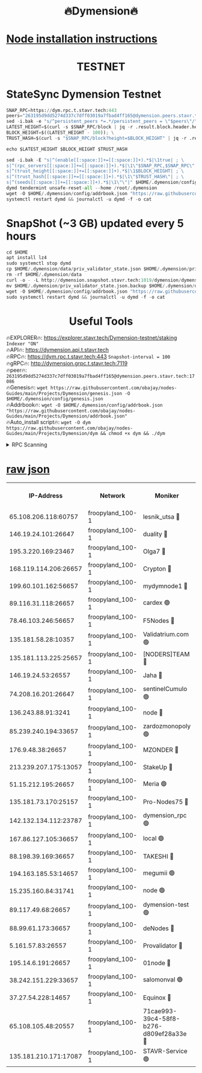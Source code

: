 <h1 align="center"> 🔥Dymension🔥</h1>

[Node installation instructions](https://github.com/obajay/nodes-Guides/tree/main/Projects/Dymension)
=

<h1 align="center"> TESTNET</h1>

# StateSync Dymension Testnet
```python
SNAP_RPC=https://dym.rpc.t.stavr.tech:443
peers="263195d9dd5274d337c7dff03019a7fbad4ff165@dymension.peers.stavr.tech:17086"
sed -i.bak -e "s/^persistent_peers *=.*/persistent_peers = \"$peers\"/" $HOME/.dymension/config/config.toml
LATEST_HEIGHT=$(curl -s $SNAP_RPC/block | jq -r .result.block.header.height); \
BLOCK_HEIGHT=$((LATEST_HEIGHT - 100)); \
TRUST_HASH=$(curl -s "$SNAP_RPC/block?height=$BLOCK_HEIGHT" | jq -r .result.block_id.hash)

echo $LATEST_HEIGHT $BLOCK_HEIGHT $TRUST_HASH

sed -i.bak -E "s|^(enable[[:space:]]+=[[:space:]]+).*$|\1true| ; \
s|^(rpc_servers[[:space:]]+=[[:space:]]+).*$|\1\"$SNAP_RPC,$SNAP_RPC\"| ; \
s|^(trust_height[[:space:]]+=[[:space:]]+).*$|\1$BLOCK_HEIGHT| ; \
s|^(trust_hash[[:space:]]+=[[:space:]]+).*$|\1\"$TRUST_HASH\"| ; \
s|^(seeds[[:space:]]+=[[:space:]]+).*$|\1\"\"|" $HOME/.dymension/config/config.toml
dymd tendermint unsafe-reset-all --home /root/.dymension
wget -O $HOME/.dymension/config/addrbook.json "https://raw.githubusercontent.com/obajay/nodes-Guides/main/Projects/Dymension/addrbook.json"
systemctl restart dymd && journalctl -u dymd -f -o cat

```
# SnapShot (~3 GB) updated every 5 hours
```python
cd $HOME
apt install lz4
sudo systemctl stop dymd
cp $HOME/.dymension/data/priv_validator_state.json $HOME/.dymension/priv_validator_state.json.backup
rm -rf $HOME/.dymension/data
curl -o - -L http://dymension.snapshot.stavr.tech:1019/dymension/dymension-snap.tar.lz4 | lz4 -c -d - | tar -x -C $HOME/.dymension --strip-components 2
mv $HOME/.dymension/priv_validator_state.json.backup $HOME/.dymension/data/priv_validator_state.json
wget -O $HOME/.dymension/config/addrbook.json "https://raw.githubusercontent.com/obajay/nodes-Guides/main/Projects/Dymension/addrbook.json"
sudo systemctl restart dymd && journalctl -u dymd -f -o cat
```

 <h1 align="center"> Useful Tools</h1>

🔥EXPLORER🔥:     https://explorer.stavr.tech/Dymension-testnet/staking        `Indexer "ON"` \
🔥API🔥:          https://dymension.api.t.stavr.tech \
🔥RPC🔥:          https://dym.rpc.t.stavr.tech:443                  `Snapshot-interval = 100` \
🔥gRPC🔥:         http://dymension.grpc.t.stavr.tech:7119 \
🔥peer🔥:         `263195d9dd5274d337c7dff03019a7fbad4ff165@dymension.peers.stavr.tech:17086` \
🔥Genesis🔥:     ```wget https://raw.githubusercontent.com/obajay/nodes-Guides/main/Projects/Dymension/genesis.json -O $HOME/.dymension/config/genesis.json``` \
🔥Addrbook🔥:    ```wget -O $HOME/.dymension/config/addrbook.json "https://raw.githubusercontent.com/obajay/nodes-Guides/main/Projects/Dymension/addrbook.json"``` \
🔥Auto_install script🔥: ```wget -O dym https://raw.githubusercontent.com/obajay/nodes-Guides/main/Projects/Dymension/dym && chmod +x dym && ./dym```

<details>
<summary>RPC Scanning</summary>

<h2 align="center"> We scan nodes in real time every 4 hours. And we provide the final result of RPC endpoints.
We cannot influence the operation of these nodes in any way. </h2>


```python
If Voting Power is higher than 0 --> then the Node is a validator of the network and may be subject to attack and be a potential threat to the chain.
```
```python
We marked such validators with a red symbol
```

</details>

[raw json](https://rpc-check.dymt.stavr.tech/dymt/rpc-dymt-result.json)
=


<table><tr><th>IP-Address</th><th>Network</th><th>Moniker</th><th>Latest Block Height</th><th>Earliest Block Height</th><th>Catching Up</th><th>Tx Index</th><th>Voting Power</th><th>Scan Time</th></tr><tr><td>65.108.206.118:60757</td><td>froopyland_100-1</td><td>lesnik_utsa 🔴</td><td>1602231</td><td>1</td><td>False</td><td>on</td><td>1</td><td>2023-12-08T03:29:57.534406591UTC</td></tr><tr><td>146.19.24.101:26647</td><td>froopyland_100-1</td><td>duality 🔴</td><td>1602234</td><td>1</td><td>False</td><td>on</td><td>1</td><td>2023-12-08T03:30:13.997807615UTC</td></tr><tr><td>195.3.220.169:23467</td><td>froopyland_100-1</td><td>Olga7 🔴</td><td>1602236</td><td>1</td><td>False</td><td>on</td><td>1</td><td>2023-12-08T03:30:28.973957845UTC</td></tr><tr><td>168.119.114.206:26657</td><td>froopyland_100-1</td><td>Crypton 🔴</td><td>1602237</td><td>1</td><td>False</td><td>off</td><td>1</td><td>2023-12-08T03:30:35.022939697UTC</td></tr><tr><td>199.60.101.162:56657</td><td>froopyland_100-1</td><td>mydymnode1 🔴</td><td>1602231</td><td>106001</td><td>False</td><td>off</td><td>2</td><td>2023-12-08T03:29:58.263704297UTC</td></tr><tr><td>89.116.31.118:26657</td><td>froopyland_100-1</td><td>cardex 🟢</td><td>1602232</td><td>293001</td><td>False</td><td>on</td><td>0</td><td>2023-12-08T03:30:06.815867470UTC</td></tr><tr><td>78.46.103.246:56657</td><td>froopyland_100-1</td><td>F5Nodes 🔴</td><td>1602230</td><td>407001</td><td>False</td><td>off</td><td>1</td><td>2023-12-08T03:29:51.933471262UTC</td></tr><tr><td>135.181.58.28:10357</td><td>froopyland_100-1</td><td>Validatrium.com 🟢</td><td>1602235</td><td>591001</td><td>False</td><td>on</td><td>0</td><td>2023-12-08T03:30:20.824062833UTC</td></tr><tr><td>135.181.113.225:25657</td><td>froopyland_100-1</td><td>[NODERS]TEAM 🔴</td><td>1602235</td><td>737456</td><td>False</td><td>on</td><td>1</td><td>2023-12-08T03:30:21.227345179UTC</td></tr><tr><td>146.19.24.53:26557</td><td>froopyland_100-1</td><td>Jaha 🔴</td><td>1602235</td><td>737456</td><td>False</td><td>off</td><td>1</td><td>2023-12-08T03:30:21.671268512UTC</td></tr><tr><td>74.208.16.201:26647</td><td>froopyland_100-1</td><td>sentinelCumulo 🟢</td><td>1602228</td><td>820001</td><td>False</td><td>on</td><td>0</td><td>2023-12-08T03:29:43.864732759UTC</td></tr><tr><td>136.243.88.91:3241</td><td>froopyland_100-1</td><td>node 🔴</td><td>1602235</td><td>922548</td><td>False</td><td>on</td><td>1</td><td>2023-12-08T03:30:22.011685985UTC</td></tr><tr><td>85.239.240.194:33657</td><td>froopyland_100-1</td><td>zardozmonopoly 🟢</td><td>1602239</td><td>935165</td><td>False</td><td>off</td><td>0</td><td>2023-12-08T03:30:42.628899194UTC</td></tr><tr><td>176.9.48.38:26657</td><td>froopyland_100-1</td><td>MZONDER 🔴</td><td>1602236</td><td>1006001</td><td>False</td><td>on</td><td>1</td><td>2023-12-08T03:30:28.506592758UTC</td></tr><tr><td>213.239.207.175:13057</td><td>froopyland_100-1</td><td>StakeUp 🔴</td><td>1602238</td><td>1150548</td><td>False</td><td>off</td><td>1</td><td>2023-12-08T03:30:37.656189642UTC</td></tr><tr><td>51.15.212.195:26657</td><td>froopyland_100-1</td><td>Meria 🟢</td><td>1602228</td><td>1238063</td><td>False</td><td>on</td><td>0</td><td>2023-12-08T03:29:40.286313792UTC</td></tr><tr><td>135.181.73.170:25157</td><td>froopyland_100-1</td><td>Pro-Nodes75 🔴</td><td>1602230</td><td>1302230</td><td>False</td><td>on</td><td>1</td><td>2023-12-08T03:29:53.057286317UTC</td></tr><tr><td>142.132.134.112:23787</td><td>froopyland_100-1</td><td>dymension_rpc 🟢</td><td>1602233</td><td>1302233</td><td>False</td><td>on</td><td>0</td><td>2023-12-08T03:30:11.137838518UTC</td></tr><tr><td>167.86.127.105:36657</td><td>froopyland_100-1</td><td>local 🟢</td><td>1602237</td><td>1318001</td><td>False</td><td>off</td><td>0</td><td>2023-12-08T03:30:32.208492631UTC</td></tr><tr><td>88.198.39.169:36657</td><td>froopyland_100-1</td><td>TAKESHI 🔴</td><td>1602229</td><td>1330001</td><td>False</td><td>on</td><td>1</td><td>2023-12-08T03:29:44.179012395UTC</td></tr><tr><td>194.163.185.53:14657</td><td>froopyland_100-1</td><td>megumii 🟢</td><td>1602230</td><td>1390788</td><td>False</td><td>on</td><td>0</td><td>2023-12-08T03:29:52.677986341UTC</td></tr><tr><td>15.235.160.84:31741</td><td>froopyland_100-1</td><td>node 🟢</td><td>1602229</td><td>1435053</td><td>False</td><td>on</td><td>0</td><td>2023-12-08T03:29:45.092436615UTC</td></tr><tr><td>89.117.49.68:26657</td><td>froopyland_100-1</td><td>dymension-test 🟢</td><td>1602237</td><td>1473622</td><td>False</td><td>on</td><td>0</td><td>2023-12-08T03:30:35.369779979UTC</td></tr><tr><td>88.99.61.173:36657</td><td>froopyland_100-1</td><td>deNodes 🔴</td><td>1602235</td><td>1501386</td><td>False</td><td>off</td><td>1</td><td>2023-12-08T03:30:20.458361429UTC</td></tr><tr><td>5.161.57.83:26557</td><td>froopyland_100-1</td><td>Provalidator 🔴</td><td>1602228</td><td>1503071</td><td>False</td><td>on</td><td>1</td><td>2023-12-08T03:29:40.914187687UTC</td></tr><tr><td>195.14.6.191:26657</td><td>froopyland_100-1</td><td>01node 🔴</td><td>1602237</td><td>1561776</td><td>False</td><td>on</td><td>1</td><td>2023-12-08T03:30:34.741057871UTC</td></tr><tr><td>38.242.151.229:33657</td><td>froopyland_100-1</td><td>salomonval 🟢</td><td>1602236</td><td>1569001</td><td>False</td><td>off</td><td>0</td><td>2023-12-08T03:30:29.445519241UTC</td></tr><tr><td>37.27.54.228:14657</td><td>froopyland_100-1</td><td>Equinox 🔴</td><td>1602237</td><td>1589489</td><td>False</td><td>on</td><td>1</td><td>2023-12-08T03:30:31.922624039UTC</td></tr><tr><td>65.108.105.48:20557</td><td>froopyland_100-1</td><td>71cae993-39c4-58f8-b276-d809ef28a33e 🔴</td><td>1602233</td><td>1590001</td><td>False</td><td>on</td><td>1</td><td>2023-12-08T03:30:11.480382432UTC</td></tr><tr><td>135.181.210.171:17087</td><td>froopyland_100-1</td><td>STAVR-Service 🟢</td><td>1602229</td><td>1596842</td><td>False</td><td>on</td><td>0</td><td>2023-12-08T03:29:49.548971978UTC</td></tr></table>

